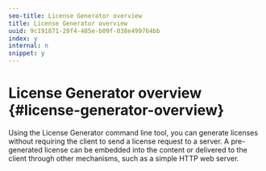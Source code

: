 ```yaml
---
seo-title: License Generator overview
title: License Generator overview
uuid: 9c191871-28f4-485e-b09f-038e499764bb
index: y
internal: n
snippet: y
---
```


# License Generator overview {#license-generator-overview}

Using the License Generator command line tool, you can generate licenses without requiring the client to send a license request to a server. A pre-generated license can be embedded into the content or delivered to the client through other mechanisms, such as a simple HTTP web server. 
